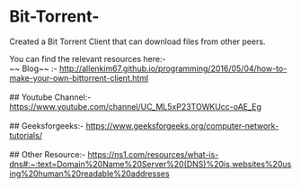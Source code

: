 # Bit-Torrent-
Created a Bit Torrent Client that can download files from other peers.

You can find the relevant resources here:-<br>
    ~~ Blog~~ :- http://allenkim67.github.io/programming/2016/05/04/how-to-make-your-own-bittorrent-client.html<br><br>
    ## Youtube Channel:- https://www.youtube.com/channel/UC_ML5xP23TOWKUcc-oAE_Eg<br><br>
    ## Geeksforgeeks:- https://www.geeksforgeeks.org/computer-network-tutorials/<br><br>
    ## Other Resource:- https://ns1.com/resources/what-is-dns#:~:text=Domain%20Name%20Server%20(DNS)%20is,websites%20using%20human%20readable%20addresses
